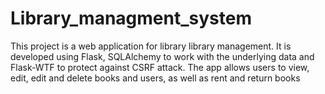 # Library_managment_system
This project is a web application for library library management. It is developed using Flask, SQLAlchemy to work with the underlying data and Flask-WTF to protect against CSRF attack. The app allows users to view, edit, edit and delete books and users, as well as rent and return books
